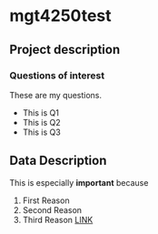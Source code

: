 # mgt4250test
## Project description
### Questions of interest
These are my questions.
- This is Q1
- This is Q2
- This is Q3

## Data Description
This is especially **important** because 
1. First Reason
2. Second Reason
3. Third Reason [LINK](https://moodle.elon.edu/pluginfile.php/3000909/mod_resource/content/2/MGT4250%20Fall%202023%20Class%2025.pdf)
